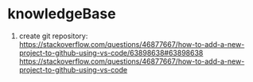 # knowledgeBase

1.  create git repository: https://stackoverflow.com/questions/46877667/how-to-add-a-new-project-to-github-using-vs-code/63898638#63898638
https://stackoverflow.com/questions/46877667/how-to-add-a-new-project-to-github-using-vs-code
